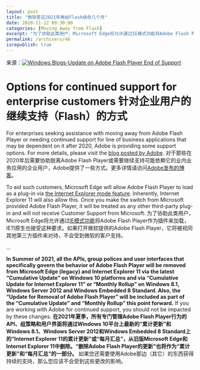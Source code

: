 ```yaml
---
layout: post
title: "微软答应2021年再给Flash续命几个月"
date: 2020-11-12 09:30:00
categories: [Moving Away from Flash]
excerpt: "为了协助此类用户，Microsoft Edge将允许通过IE模式功能将Adobe Flash Player作为插件来加载，IE11原生也接受这种要求。如果打开微软提供的Adobe Flash Player，它将被视同其他第三方插件来对待，不会受到微软的客户支持。"
permalink: /archivers/46
isrepublish: true
---
```


来源：[![Windows Blogs-Update on Adobe Flash Player End of Support](https://img.shields.io/badge/Windows%20Blogs-Update%20on%20Adobe%20Flash%20Player%20End%20of%20Support-brightgreen)](https://blogs.windows.com/msedgedev/2020/09/04/update-adobe-flash-end-support/)


# Options for continued support for enterprise customers 针对企业用户的继续支持（Flash）的方式
For enterprises seeking assistance with moving away from Adobe Flash Player or needing continued support for line of business applications that may be dependent on it after 2020, Adobe is providing some support options. For more details, please visit the [blog posted by Adobe](https://theblog.adobe.com/update-for-enterprise-adobe-flash-player/).
对于那些在2020年后需要协助脱离Adobe Flash Player或需要继续支持可能依赖它的业内业务应用的企业用户，Adobe提供了一些方式。更多详情请访问[Adobe发布的博客](https://theblog.adobe.com/update-for-enterprise-adobe-flash-player/)。

To aid such customers, Microsoft Edge will allow Adobe Flash Player to load as a plug-in via [the Internet Explorer mode feature](https://docs.microsoft.com/en-us/deployedge/edge-ie-mode). Inherently, Internet Explorer 11 will also allow this. Once you make the switch from Microsoft provided Adobe Flash Player, it will be treated as any other third-party plug-in and will not receive Customer Support from Microsoft.
为了协助此类用户，Microsoft Edge将允许通过[IE模式功能](https://docs.microsoft.com/zh-CN/deployedge/edge-ie-mode)将Adobe Flash Player作为插件来加载，IE11原生也接受这种要求。如果打开微软提供的Adobe Flash Player，它将被视同其他第三方插件来对待，不会受到微软的客户支持。

…

**In Summer of 2021, all the APIs, group polices and user interfaces that specifically govern the behavior of Adobe Flash Player will be removed from Microsoft Edge (legacy) and Internet Explorer 11 via the latest “Cumulative Update” on Windows 10 platforms and via “Cumulative Update for Internet Explorer 11” or “Monthly Rollup” on Windows 8.1, Windows Server 2012 and Windows Embedded 8 Standard. Also, the “Update for Removal of Adobe Flash Player” will be included as part of the “Cumulative Update” and “Monthly Rollup” this point forward.** If you are working with Adobe for continued support, you should not be impacted by these changes.
**在2021年夏季，所有专门管理Adobe Flash Player行为的API、组策略和用户界面将通过Windows 10平台上最新的“累计更新”和Windows 8.1、Windows Server 2012和Windows Embedded 8 Standard上的“Internet Explorer 11的累计更新”或“每月汇总”，从旧版Microsoft Edge和Internet Explorer 11中删除。“删除Adobe Flash Player的更新”也将作为“累计更新”和“每月汇总”的一部分。** 如果您还需要使用Adobe那边（其它）的东西获得持续的支持，那么您应该不会受到这些更改的影响。